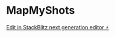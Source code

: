 # MapMyShots

[Edit in StackBlitz next generation editor ⚡️](https://stackblitz.com/~/github.com/utkarshchoubeycs/recceRouteMapper)
